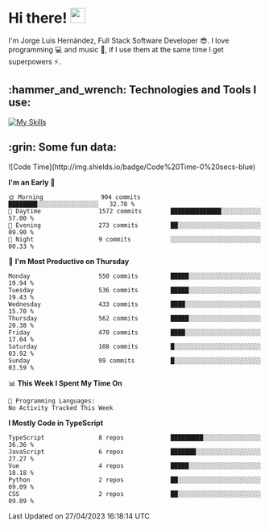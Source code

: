 <h1 align="left">
 <abc>
  <br>Hi there! <img src="https://user-images.githubusercontent.com/42378118/110234147-e3259600-7f4e-11eb-95be-0c4047144dea.gif" width="30"><br>
 </abc>
</h1>

I'm Jorge Luis Hernández, Full Stack Software Developer :sunglasses:. I love programming :computer: and music :musical_score:, if I use them at the same time I get superpowers :zap:. 


<h2 align="left">:hammer_and_wrench: Technologies and Tools I use:</h2>

[![My Skills](https://skillicons.dev/icons?i=js,ts,html,css,py,vue,react,next,nest,postgres,mysql)](https://skillicons.dev)

<h2 align="left">:grin: Some fun data:</h2>
<!--START_SECTION:waka-->
![Code Time](http://img.shields.io/badge/Code%20Time-0%20secs-blue)

**I'm an Early 🐤** 

```text
🌞 Morning                904 commits         ████████░░░░░░░░░░░░░░░░░   32.78 % 
🌆 Daytime                1572 commits        ██████████████░░░░░░░░░░░   57.00 % 
🌃 Evening                273 commits         ██░░░░░░░░░░░░░░░░░░░░░░░   09.90 % 
🌙 Night                  9 commits           ░░░░░░░░░░░░░░░░░░░░░░░░░   00.33 % 
```
📅 **I'm Most Productive on Thursday** 

```text
Monday                   550 commits         █████░░░░░░░░░░░░░░░░░░░░   19.94 % 
Tuesday                  536 commits         █████░░░░░░░░░░░░░░░░░░░░   19.43 % 
Wednesday                433 commits         ████░░░░░░░░░░░░░░░░░░░░░   15.70 % 
Thursday                 562 commits         █████░░░░░░░░░░░░░░░░░░░░   20.38 % 
Friday                   470 commits         ████░░░░░░░░░░░░░░░░░░░░░   17.04 % 
Saturday                 108 commits         █░░░░░░░░░░░░░░░░░░░░░░░░   03.92 % 
Sunday                   99 commits          █░░░░░░░░░░░░░░░░░░░░░░░░   03.59 % 
```


📊 **This Week I Spent My Time On** 

```text
💬 Programming Languages: 
No Activity Tracked This Week
```

**I Mostly Code in TypeScript** 

```text
TypeScript               8 repos             █████████░░░░░░░░░░░░░░░░   36.36 % 
JavaScript               6 repos             ███████░░░░░░░░░░░░░░░░░░   27.27 % 
Vue                      4 repos             █████░░░░░░░░░░░░░░░░░░░░   18.18 % 
Python                   2 repos             ██░░░░░░░░░░░░░░░░░░░░░░░   09.09 % 
CSS                      2 repos             ██░░░░░░░░░░░░░░░░░░░░░░░   09.09 % 
```




 Last Updated on 27/04/2023 16:18:14 UTC
<!--END_SECTION:waka-->
